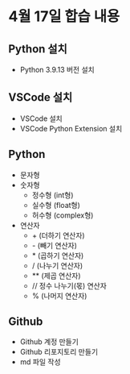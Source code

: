 # 4월 17일 합습 내용
## Python 설치
- Python 3.9.13 버전 설치
## VSCode 설치
- VSCode 설치
- VSCode Python Extension 설치
## Python
- 문자형
- 숫자형
  - 정수형 (int형)
  - 실수형 (float형)
  - 허수형 (complex형)
- 연산자 
  - \+ (더하기 연산자)
  - \- (빼기 연산자)
  - \* (곱하기 연산자)
  - /  (나누기 연산자) 
  - \*\* (제곱 연산자)
  - // 정수 나누기(몫) 연산자
  - % (나머지 연산자)
## Github
- Github 계정 만들기
- Github 리포지토리 만들기
- md 파일 작성
